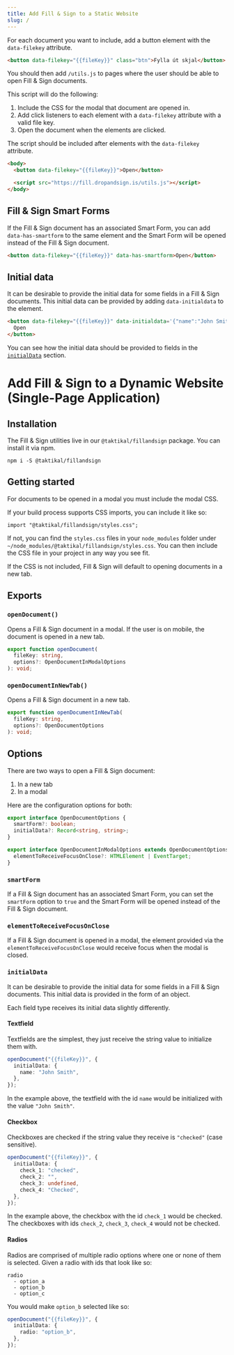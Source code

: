 ```yaml
---
title: Add Fill & Sign to a Static Website
slug: /
---
```


For each document you want to include, add a button element with the `data-filekey` attribute.

```html
<button data-filekey="{{fileKey}}" class="btn">Fylla út skjal</button>
```

You should then add `/utils.js` to pages where the user should be able to open Fill & Sign documents.

This script will do the following:

1. Include the CSS for the modal that document are opened in.
2. Add click listeners to each element with a `data-filekey` attribute with a valid file key.
3. Open the document when the elements are clicked.

The script should be included after elements with the `data-filekey` attribute.

```html
<body>
  <button data-filekey="{{fileKey}}">Open</button>

  <script src="https://fill.dropandsign.is/utils.js"></script>
</body>
```

## Fill & Sign Smart Forms

If the Fill & Sign document has an associated Smart Form, you can add `data-has-smartform` to the same element and the Smart Form will be opened instead of the Fill & Sign document.

```html
<button data-filekey="{{fileKey}}" data-has-smartform>Open</button>
```

## Initial data

It can be desirable to provide the initial data for some fields in a Fill & Sign documents. This initial data can be provided by adding `data-initialdata` to the element.

```html
<button data-filekey="{{fileKey}}" data-initialdata='{"name":"John Smith"}'>
  Open
</button>
```

You can see how the initial data should be provided to fields in the [`initialData`](#initialData) section.

# Add Fill & Sign to a Dynamic Website (Single-Page Application)

## Installation

The Fill & Sign utilities live in our `@taktikal/fillandsign` package. You can install it via npm.

```
npm i -S @taktikal/fillandsign
```

## Getting started

For documents to be opened in a modal you must include the modal CSS.

If your build process supports CSS imports, you can include it like so:

```tsx
import "@taktikal/fillandsign/styles.css";
```

If not, you can find the `styles.css` files in your `node_modules` folder under `~/node_modules/@taktikal/fillandsign/styles.css`. You can then include the CSS file in your project in any way you see fit.

If the CSS is not included, Fill & Sign will default to opening documents in a new tab.

## Exports

### `openDocument()`

Opens a Fill & Sign document in a modal. If the user is on mobile, the document is opened in a new tab.

```ts
export function openDocument(
  fileKey: string,
  options?: OpenDocumentInModalOptions
): void;
```

### `openDocumentInNewTab()`

Opens a Fill & Sign document in a new tab.

```ts
export function openDocumentInNewTab(
  fileKey: string,
  options?: OpenDocumentOptions
): void;
```

## Options

There are two ways to open a Fill & Sign document:

1.  In a new tab
2.  In a modal

Here are the configuration options for both:

```ts
export interface OpenDocumentOptions {
  smartForm?: boolean;
  initialData?: Record<string, string>;
}

export interface OpenDocumentInModalOptions extends OpenDocumentOptions {
  elementToReceiveFocusOnClose?: HTMLElement | EventTarget;
}
```

### `smartForm`

If a Fill & Sign document has an associated Smart Form, you can set the `smartForm` option to `true` and the Smart Form will be opened instead of the Fill & Sign document.

### `elementToReceiveFocusOnClose`

If a Fill & Sign document is opened in a modal, the element provided via the `elementToReceiveFocusOnClose` would receive focus when the modal is closed.

### `initialData`

It can be desirable to provide the initial data for some fields in a Fill & Sign documents. This initial data is provided in the form of an object.

Each field type receives its initial data slightly differently.

#### Textfield

Textfields are the simplest, they just receive the string value to initialize them with.

```ts
openDocument("{{fileKey}}", {
  initialData: {
    name: "John Smith",
  },
});
```

In the example above, the textfield with the id `name` would be initialized with the value `"John Smith"`.

#### Checkbox

Checkboxes are checked if the string value they receive is `"checked"` (case sensitive).

```ts
openDocument("{{fileKey}}", {
  initialData: {
    check_1: "checked",
    check_2: "",
    check_3: undefined,
    check_4: "Checked",
  },
});
```

In the example above, the checkbox with the id `check_1` would be checked. The checkboxes with ids `check_2`, `check_3`, `check_4` would not be checked.

#### Radios

Radios are comprised of multiple radio options where one or none of them is selected. Given a radio with ids that look like so:

```
radio
  - option_a
  - option_b
  - option_c
```

You would make `option_b` selected like so:

```ts
openDocument("{{fileKey}}", {
  initialData: {
    radio: "option_b",
  },
});
```
